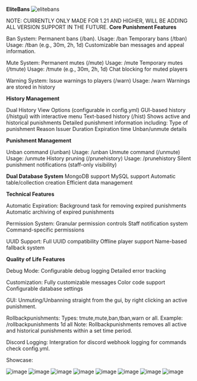 **EliteBans**
![elitebans](https://github.com/user-attachments/assets/f31e52fd-0982-48df-b914-936bc7bd0faa)

NOTE: CURRENTLY ONLY MADE FOR 1.21 AND HIGHER, WILL BE ADDING ALL VERSION SUPPORT IN THE FUTURE.
**Core Punishment Features** 

Ban System:
Permanent bans (/ban). Usage: /ban <player> <reason>
Temporary bans (/tban) Usage: /tban <player> <time> <reason> (e.g., 30m, 2h, 1d)
Customizable ban messages and appeal information.

Mute System:
Permanent mutes (/mute) Usage: /mute <player> <reason>
Temporary mutes (/tmute) Usage: /tmute <player> <time> <reason> (e.g., 30m, 2h, 1d)
Chat blocking for muted players

Warning System:
Issue warnings to players (/warn) Usage: /warn <player> <reason>
Warnings are stored in history


**History Management**

Dual History View Options (configurable in config.yml)
GUI-based history (/histgui) with interactive menu
Text-based history (/hist)
Shows active and historical punishments
Detailed punishment information including:
Type of punishment
Reason
Issuer
Duration
Expiration time
Unban/unmute details


**Punishment Management**

Unban command (/unban) Usage: /unban <player> <reason>
Unmute command (/unmute) Usage: /unmute <player> <reason>
History pruning (/prunehistory) Usage: /prunehistory <player> <amount>
Silent punishment notifications (staff-only visibility)

**Dual Database System**
MongoDB support
MySQL support
Automatic table/collection creation
Efficient data management

**Technical Features**

Automatic Expiration:
Background task for removing expired punishments
Automatic archiving of expired punishments

Permission System:
Granular permission controls
Staff notification system
Command-specific permissions

UUID Support:
Full UUID compatibility
Offline player support
Name-based fallback system

**Quality of Life Features**

Debug Mode:
Configurable debug logging
Detailed error tracking

Customization:
Fully customizable messages
Color code support
Configurable database settings

GUI:
Unmuting/Unbanning straight from the gui, by right clicking an active punishment.

Rollbackpunishments:
Types: tmute,mute,ban,tban,warn or all.
Example: /rollbackpunishments 1d all
Note: Rollbackpunishments removes all active and historical punishments within a set time period.

Discord Logging:
Intergration for discord webhook logging for commands check config.yml.


Showcase: 

![image](https://github.com/user-attachments/assets/1abdb890-b9de-4e19-9d8e-ca7c47409897)
![image](https://github.com/user-attachments/assets/18091e45-c647-41cb-b509-0472aa9e31ba)
![image](https://github.com/user-attachments/assets/845d6a5a-7ba9-4390-8f00-5da59719096c)
![image](https://github.com/user-attachments/assets/5d67bc0e-a431-484f-910f-d29662c6249d)
![image](https://github.com/user-attachments/assets/87cebb77-505c-4b17-b5a3-28944f4a1b80)
![image](https://github.com/user-attachments/assets/72ec68c7-604f-4ed4-9e7a-91b04f6bfab3)
![image](https://github.com/user-attachments/assets/acf181fb-e378-4232-80b2-1d959acd4d17)
![image](https://github.com/user-attachments/assets/ac3f6219-7c7f-4b89-a292-6eb2cd0ed9a2)




